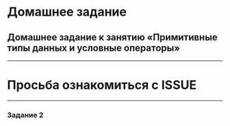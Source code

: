 # Домашнее задание
## Домашнее задание к занятию «Примитивные типы данных и условные операторы»
_____
# Просьба ознакомиться с ISSUE
____
### Задание 2

